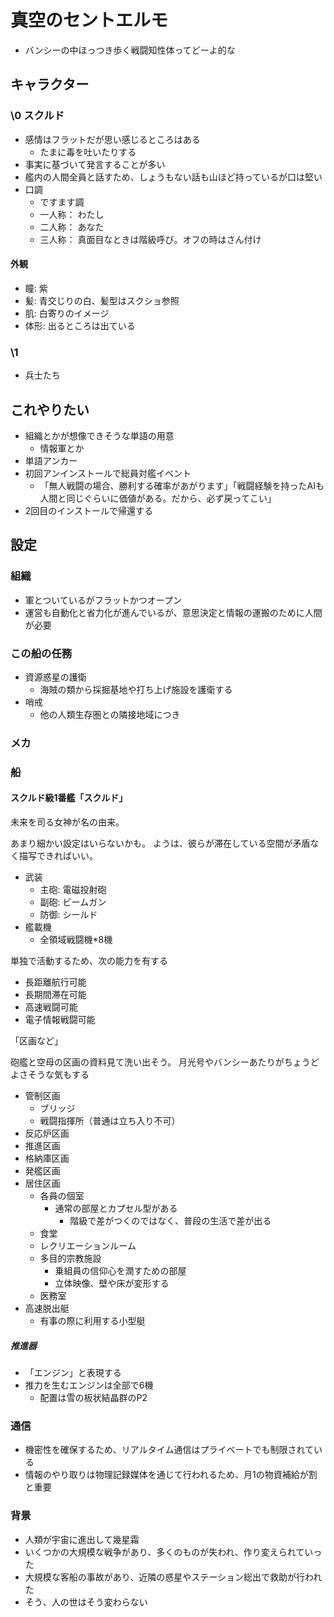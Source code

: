 # 真空のセントエルモ

- バンシーの中ほっつき歩く戦闘知性体ってどーよ的な

## キャラクター

### \0 スクルド

- 感情はフラットだが思い感じるところはある
  - たまに毒を吐いたりする
- 事実に基づいて発言することが多い
- 艦内の人間全員と話すため、しょうもない話も山ほど持っているが口は堅い
- 口調
  - ですます調
  - 一人称： わたし
  - 二人称： あなた
  - 三人称： 真面目なときは階級呼び。オフの時はさん付け

#### 外観

- 瞳: 紫
- 髪: 青交じりの白、髪型はスクショ参照
- 肌: 白寄りのイメージ
- 体形: 出るところは出ている

### \1

- 兵士たち

## これやりたい

- 組織とかが想像できそうな単語の用意
  - 情報軍とか
- 単語アンカー
- 初回アンインストールで総員対艦イベント
  - 「無人戦闘の場合、勝利する確率があがります」「戦闘経験を持ったAIも人間と同じぐらいに価値がある。だから、必ず戻ってこい」
- 2回目のインストールで帰還する

## 設定

### 組織

- 軍とついているがフラットかつオープン
- 運営も自動化と省力化が進んでいるが、意思決定と情報の運搬のために人間が必要

### この船の任務

- 資源惑星の護衛
  - 海賊の類から採掘基地や打ち上げ施設を護衛する
- 哨戒
  - 他の人類生存圏との隣接地域につき

### メカ

### 船

#### スクルド級1番艦「スクルド」

未来を司る女神が名の由来。

あまり細かい設定はいらないかも。
ようは、彼らが滞在している空間が矛盾なく描写できればいい。

- 武装
  - 主砲: 電磁投射砲
  - 副砲: ビームガン
  - 防御: シールド
- 艦載機
  - 全領域戦闘機*8機

単独で活動するため、次の能力を有する

- 長距離航行可能
- 長期間滞在可能
- 高速戦闘可能
- 電子情報戦闘可能

「区画など」

砲艦と空母の区画の資料見て洗い出そう。
月光号やバンシーあたりがちょうどよさそうな気もする

- 管制区画
  - ブリッジ
  - 戦闘指揮所（普通は立ち入り不可）
- 反応炉区画
- 推進区画
- 格納庫区画
- 発艦区画
- 居住区画
  - 各員の個室
    - 通常の部屋とカプセル型がある
      - 階級で差がつくのではなく、普段の生活で差が出る
  - 食堂
  - レクリエーションルーム
  - 多目的宗教施設
    - 乗組員の信仰心を潤すための部屋
    - 立体映像、壁や床が変形する
  - 医務室
- 高速脱出艇
  - 有事の際に利用する小型艇

##### 推進器

- 「エンジン」と表現する
- 推力を生むエンジンは全部で6機
  - 配置は雪の板状結晶群のP2

### 通信

- 機密性を確保するため、リアルタイム通信はプライベートでも制限されている
- 情報のやり取りは物理記録媒体を通じて行われるため、月1の物資補給が割と重要

### 背景

- 人類が宇宙に進出して幾星霜
- いくつかの大規模な戦争があり、多くのものが失われ、作り変えられていった
- 大規模な客船の事故があり、近隣の惑星やステーション総出で救助が行われた
- そう、人の世はそう変わらない
